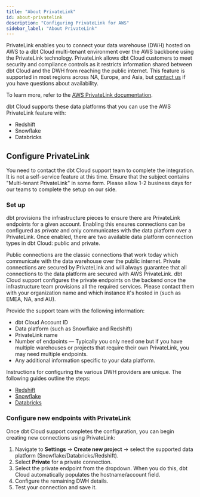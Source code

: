 ```yaml
---
title: "About PrivateLink"
id: about-privatelink
description: "Configuring PrivateLink for AWS"
sidebar_label: "About PrivateLink"
---
```



PrivateLink enables you to connect your data warehouse (DWH) hosted on AWS to a dbt Cloud multi-tenant environment over the AWS backbone using the PrivateLink technology. PrivateLink allows dbt Cloud customers to meet security and compliance controls as it restricts information shared between dbt Cloud and the DWH from reaching the public internet. This feature is supported in most regions across NA, Europe, and Asia, but [contact us](https://www.getdbt.com/contact/) if you have questions about availability. 

To learn more, refer to the [AWS PrivateLink documentation](https://aws.amazon.com/privatelink/).

dbt Cloud supports these data platforms that you can use the AWS PrivateLink feature with: 

- Redshift
- Snowflake
- Databricks

## Configure PrivateLink

You need to contact the dbt Cloud support team to complete the integration. It is not a self-service feature at this time. Ensure that the subject contains "Multi-tenant PrivateLink" in some form. Please allow 1-2 business days for our teams to complete the setup on our side. 

### Set up

dbt provisions the infrastructure pieces to ensure there are PrivateLink endpoints for a given account. Enabling this ensures connections can be configured as _private_ and only communicates with the data platform over a PrivateLink. Once enabled, there are two available data platform connection types in dbt Cloud: public and private. 

Public connections are the classic connections that work today which communicate with the data warehouse over the public internet. Private connections are secured by PrivateLink and will always guarantee that all connections to the data platform are secured with AWS PrivateLink. dbt Cloud support configures the private endpoints on the backend once the infrastructure team provisions all the required services. Please contact them with your organization name and which instance it's hosted in (such as EMEA, NA, and AU).  

Provide the support team with the following information: 

- dbt Cloud Account ID
- Data platform (such as Snowflake and Redshift)
- PrivateLink name
- Number of endpoints &mdash; Typically you only need one but if you have multiple warehouses or projects that require their own PrivateLink, you may need multiple endpoints.
- Any additional information specific to your data platform. 

Instructions for configuring the various DWH providers are unique. The following guides outline the steps:

- [Redshift](/redshift-privatelink)
- [Snowflake](/snowflake-privatelink)
- [Databricks](/databricks-privatelink)

### Configure new endpoints with PrivateLink

Once dbt Cloud support completes the configuration, you can begin creating new connections using PrivateLink: 

1. Navigate to **Settings** → **Create new project** → select the supported data platform (Snowflake/Databricks/Redshift). 
2. Select **Private** for a private connection.
3. Select the private endpoint from the dropdown. When you do this, dbt Cloud automatically populates the hostname/account field.
4. Configure the remaining DWH details.
5. Test your connection and save it.
